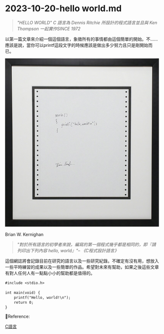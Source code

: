 # 2023-10-20-hello world.md

> *"HELLO WORLD"
C 語言為 Dennis Ritchie 所設計的程式語言並且與 Ken Thompson 一起實作SINCE 1972*
> 

以第一篇文章來介紹一個這個語言，象徵所有的事情都由這個簡單的開始。不......應該是說，當你可以printf這段文字的時候應該是做出多少努力且只是剛開始而已。

![Brian W. Kernighan](/assets/images/2023-10-20-hello%20world%20md%2067cccb19615842bb8a5e90c8de8855cb/Untitled.png)

Brian W. Kernighan

> *"對於所有語言的初學者來說，編寫的第一個程式幾乎都是相同的，即『請列印出下列內容 hello, world』"– 《C程式設計語言》*
> 

這個網誌將會記錄目前在研究的語言以及一些研究紀錄。不確定有沒有用，想放入一些平時練習的成果以及一些簡單的作品。希望對未來有幫助，如果之後這些文章有對人任何人有一點點小小的幫助都是值得的。

```tsx
#include <stdio.h>

int main(void) {
    printf("Hello, world!\n");
    return 0;
}
```

📃Reference:

[C語言](https://zh.wikipedia.org/zh-tw/C%E8%AF%AD%E8%A8%80)
